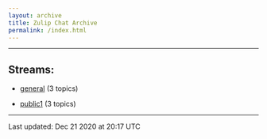 ```yaml
---
layout: archive
title: Zulip Chat Archive
permalink: /index.html
---
```


---

## Streams:

* [general](stream/228424-general/index.html) (3 topics)

* [public1](stream/228426-public1/index.html) (3 topics)

<hr><p>Last updated: Dec 21 2020 at 20:17 UTC</p>